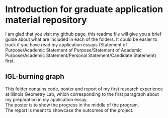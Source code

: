 # Introduction for graduate application material repository
I am glad that you visit my github page, this readme file will give you a brief guide about what are included in each of the folders. It could be easier to track if you have read my application essays (Statement of Purpose/Academic Statement of Purpose/Statement of Academic Purpose/Academic Statement/Personal Statement/Candidate Statement) first.
 <br />
## IGL-burning graph
This folder contains code, poster and report of my first research experience at Illinois Geometry Lab, which corresponding to the first paragraph about my preparation in my application essay. <br />
The poster is to show the progress in the middle of the program.  <br />
The report is meant to showcase the outcomes of the project. <br />

## 

